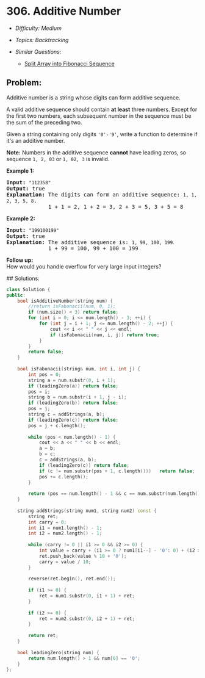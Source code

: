 # 306. Additive Number

* *Difficulty: Medium*

* *Topics: Backtracking*

* *Similar Questions:*

  * [Split Array into Fibonacci Sequence](split-array-into-fibonacci-sequence.md)

## Problem:

<p>Additive number is a string whose digits can form additive sequence.</p>

<p>A valid additive sequence should contain <b>at least</b> three numbers. Except for the first two numbers, each subsequent number in the sequence must be the sum of the preceding two.</p>

<p>Given a string containing only digits <code>&#39;0&#39;-&#39;9&#39;</code>, write a function to determine if it&#39;s an additive number.</p>

<p><b>Note:</b> Numbers in the additive sequence <b>cannot</b> have leading zeros, so sequence <code>1, 2, 03</code> or <code>1, 02, 3</code> is invalid.</p>

<p><b>Example 1:</b></p>

<pre>
<b>Input:</b> <code>&quot;112358&quot;</code>
<b>Output:</b> true 
<strong>Explanation: </strong>The digits can form an additive sequence: <code>1, 1, 2, 3, 5, 8</code>. 
&nbsp;            1 + 1 = 2, 1 + 2 = 3, 2 + 3 = 5, 3 + 5 = 8
</pre>

<p><b>Example 2:</b></p>

<pre>
<b>Input:</b> <code>&quot;199100199&quot;</code>
<b>Output:</b> true 
<strong>Explanation: </strong>The additive sequence is: <code>1, 99, 100, 199</code><span style="font-family: sans-serif, Arial, Verdana, &quot;Trebuchet MS&quot;;">.</span>&nbsp;
&nbsp;            1 + 99 = 100, 99 + 100 = 199</pre>

<p><b>Follow up:</b><br />
How would you handle overflow for very large input integers?</p>
## Solutions:

```c++
class Solution {
public:
    bool isAdditiveNumber(string num) {
        //return isFabonacii(num, 0, 1);
        if (num.size() < 3) return false;
        for (int i = 0; i <= num.length() - 3; ++i) {
            for (int j = i + 1; j <= num.length() - 2; ++j) {
                cout << i << " " << j << endl;
                if (isFabonacii(num, i, j)) return true;
            }
        }
        return false;
    }
    
    bool isFabonacii(string& num, int i, int j) {
        int pos = 0;
        string a = num.substr(0, i + 1);
        if (leadingZero(a)) return false;
        pos = i;
        string b = num.substr(i + 1, j - i);
        if (leadingZero(b)) return false;
        pos = j;
        string c = addStrings(a, b);
        if (leadingZero(c)) return false;
        pos = j + c.length();
        
        while (pos < num.length() - 1) {
            cout << a << " " << b << endl;
            a = b;
            b = c;
            c = addStrings(a, b);
            if (leadingZero(c)) return false;
            if (c != num.substr(pos + 1, c.length()))   return false;
            pos += c.length();
        }
        
        return (pos == num.length() - 1 && c == num.substr(num.length() - c.length(), c.length()));
    }
    
    string addStrings(string num1, string num2) const {
        string ret;
        int carry = 0;
        int i1 = num1.length() - 1;
        int i2 = num2.length() - 1; 
        
        while (carry != 0 || i1 >= 0 && i2 >= 0) {
            int value = carry + (i1 >= 0 ? num1[i1--] - '0': 0) + (i2 >= 0 ? num2[i2--] - '0' : 0);
            ret.push_back(value % 10 + '0');
            carry = value / 10;
        }
        
        reverse(ret.begin(), ret.end());
        
        if (i1 >= 0) {
            ret = num1.substr(0, i1 + 1) + ret;
        }
        
        if (i2 >= 0) {
            ret = num2.substr(0, i2 + 1) + ret;
        }
        
        return ret;
    }
    
    bool leadingZero(string num) {
        return num.length() > 1 && num[0] == '0';
    }
};
```
